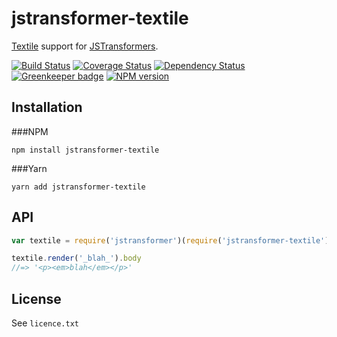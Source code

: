 # jstransformer-textile

[Textile](http://textile-lang.com/) support for [JSTransformers](http://github.com/jstransformers).

[![Build Status](https://img.shields.io/travis/AtlasJan/jstransformer-textile/master.svg)](https://travis-ci.org/jstransformers/jstransformer-textile)
[![Coverage Status](https://img.shields.io/codecov/c/github/AtlasJan/jstransformer-textile/master.svg)](https://codecov.io/gh/jstransformers/jstransformer-textile)
[![Dependency Status](https://img.shields.io/david/AtlasJan/jstransformer-textile/master.svg)](http://david-dm.org/jstransformers/jstransformer-textile)
[![Greenkeeper badge](https://badges.greenkeeper.io/AtlasJan/jstransformer-textile.svg)](https://greenkeeper.io/)
[![NPM version](https://img.shields.io/npm/v/jstransformer-textile.svg)](https://www.npmjs.org/package/jstransformer-textile)

## Installation

###NPM

    npm install jstransformer-textile

###Yarn

    yarn add jstransformer-textile

## API

```js
var textile = require('jstransformer')(require('jstransformer-textile'))

textile.render('_blah_').body
//=> '<p><em>blah</em></p>'
```

## License

See `licence.txt`
